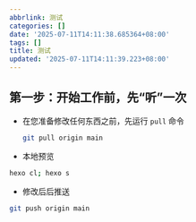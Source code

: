 ```yaml
---
abbrlink: 测试
categories: []
date: '2025-07-11T14:11:38.685364+08:00'
tags: []
title: 测试
updated: '2025-07-11T14:11:39.223+08:00'
---
```

## 第一步：开始工作前，先“听”一次

- 在您准备修改任何东西之前，先运行 `pull` 命令
  
  ```bash
  git pull origin main
  ```

- 本地预览

```bash
hexo cl; hexo s
``````
- 修改后后推送

```bash
git push origin main
```

